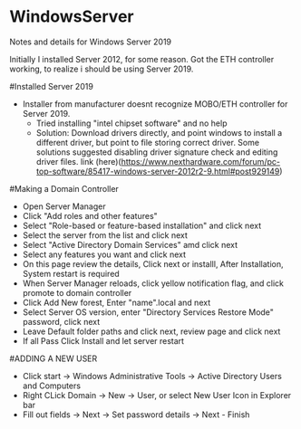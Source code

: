 # WindowsServer
Notes and details for Windows Server 2019

Initially I installed Server 2012, for some reason. Got the ETH controller working, to realize i should be using Server 2019.

#Installed Server 2019
* Installer from manufacturer doesnt recognize MOBO/ETH controller for Server 2019.
  * Tried installing "intel chipset software" and no help
  * Solution: Download drivers directly, and point windows to install a different driver, but point to file storing correct driver. Some solutions suggested disabling driver signature check and editing driver files. link (here)(https://www.nexthardware.com/forum/pc-top-software/85417-windows-server-2012r2-9.html#post929149)
  
#Making a Domain Controller
* Open Server Manager
* Click "Add roles and other features"
* Select "Role-based or feature-based installation" and click next
* Select the server from the list and click next
* Select "Active Directory Domain Services" amd click next
* Select any features you want and click next
* On this page review the details, Click next or installl, After Installation, System restart is required
* When Server Manager reloads, click yellow notification flag, and click promote to domain controller
* Click Add New forest, Enter "name".local and next
* Select Server OS version, enter "Directory Services Restore Mode" password, click next
* Leave Default folder paths and click next, review page and click next
* If all Pass Click Install and let server restart

#ADDING A NEW USER
* Click start -> Windows Administrative Tools -> Active Directory Users and Computers
* Right CLick Domain -> New -> User, or select New User Icon in Explorer bar
* Fill out fields -> Next -> Set password details -> Next - Finish
